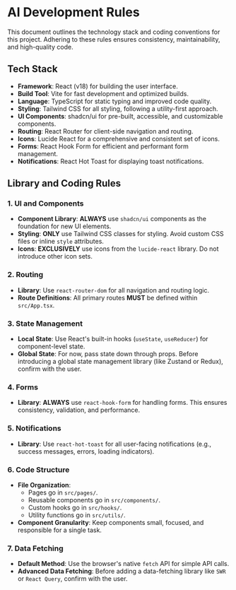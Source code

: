 # AI Development Rules

This document outlines the technology stack and coding conventions for this project. Adhering to these rules ensures consistency, maintainability, and high-quality code.

## Tech Stack

- **Framework**: React (v18) for building the user interface.
- **Build Tool**: Vite for fast development and optimized builds.
- **Language**: TypeScript for static typing and improved code quality.
- **Styling**: Tailwind CSS for all styling, following a utility-first approach.
- **UI Components**: shadcn/ui for pre-built, accessible, and customizable components.
- **Routing**: React Router for client-side navigation and routing.
- **Icons**: Lucide React for a comprehensive and consistent set of icons.
- **Forms**: React Hook Form for efficient and performant form management.
- **Notifications**: React Hot Toast for displaying toast notifications.

## Library and Coding Rules

### 1. UI and Components
- **Component Library**: **ALWAYS** use `shadcn/ui` components as the foundation for new UI elements.
- **Styling**: **ONLY** use Tailwind CSS classes for styling. Avoid custom CSS files or inline `style` attributes.
- **Icons**: **EXCLUSIVELY** use icons from the `lucide-react` library. Do not introduce other icon sets.

### 2. Routing
- **Library**: Use `react-router-dom` for all navigation and routing logic.
- **Route Definitions**: All primary routes **MUST** be defined within `src/App.tsx`.

### 3. State Management
- **Local State**: Use React's built-in hooks (`useState`, `useReducer`) for component-level state.
- **Global State**: For now, pass state down through props. Before introducing a global state management library (like Zustand or Redux), confirm with the user.

### 4. Forms
- **Library**: **ALWAYS** use `react-hook-form` for handling forms. This ensures consistency, validation, and performance.

### 5. Notifications
- **Library**: Use `react-hot-toast` for all user-facing notifications (e.g., success messages, errors, loading indicators).

### 6. Code Structure
- **File Organization**:
    - Pages go in `src/pages/`.
    - Reusable components go in `src/components/`.
    - Custom hooks go in `src/hooks/`.
    - Utility functions go in `src/utils/`.
- **Component Granularity**: Keep components small, focused, and responsible for a single task.

### 7. Data Fetching
- **Default Method**: Use the browser's native `fetch` API for simple API calls.
- **Advanced Data Fetching**: Before adding a data-fetching library like `SWR` or `React Query`, confirm with the user.
